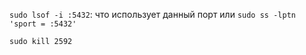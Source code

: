 `sudo lsof -i :5432`: что использует данный порт
или
`sudo ss -lptn 'sport = :5432'`

`sudo kill 2592`